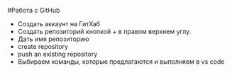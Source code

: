 #Работа с GitHub
* Cоздать аккаунт на ГитХаб
* Создать репозиторий кнопкой +  в правом верхнем углу.
* Дать имя репозиторию
* create repository  
* push an existing repository
* Выбираем команды, которые предлагаются и выполняем в vs code
